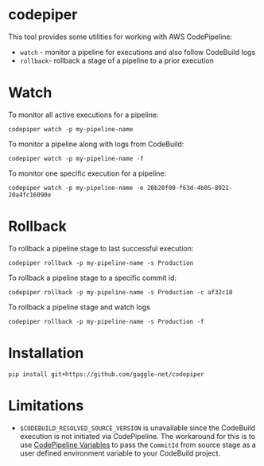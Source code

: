 # codepiper 

This tool provides some utilities for working with AWS CodePipeline:

* `watch` - monitor a pipeline for executions and also follow CodeBuild logs
* `rollback`- rollback a stage of a pipeline to a prior execution 

# Watch

To monitor all active executions for a pipeline:

`codepiper watch -p my-pipeline-name` 

To monitor a pipeline along with logs from CodeBuild:

`codepiper watch -p my-pipeline-name -f` 

To monitor one specific execution for a pipeline:

`codepiper watch -p my-pipeline-name -e 20b20f00-f63d-4b05-8921-20a4fc16090e` 

# Rollback

To rollback a pipeline stage to last successful execution:

`codepiper rollback -p my-pipeline-name -s Production` 

To rollback a pipeline stage to a specific commit id:

`codepiper rollback -p my-pipeline-name -s Production -c af32c18` 

To rollback a pipeline stage and watch logs

`codepiper rollback -p my-pipeline-name -s Production -f`

# Installation

`pip install git+https://github.com/gaggle-net/codepiper`

# Limitations

* `$CODEBUILD_RESOLVED_SOURCE_VERSION` is unavailable since the CodeBuild execution is not initiated via CodePipeline. The workaround for this is to use [CodePipeline Variables](https://docs.aws.amazon.com/codepipeline/latest/userguide/reference-variables.html) to pass the `CommitId` from source stage as a user defined environment variable to your CodeBuild project.
